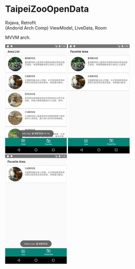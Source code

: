 # TaipeiZooOpenData
Rxjava, Retrofit
<br>
(Andorid Arch Comp) ViewModel, LiveData, Room

MVVM arch.

<img src="https://github.com/HSTsou/TaipeiZooOpenData/blob/master/add_fav.png" width="200" >
<img src="https://github.com/HSTsou/TaipeiZooOpenData/blob/master/fav.png" width="200" >
<img src="https://github.com/HSTsou/TaipeiZooOpenData/blob/master/delete_fav.png" width="200" >
